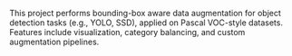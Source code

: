 This project performs bounding-box aware data augmentation for object detection tasks (e.g., YOLO, SSD), applied on Pascal VOC-style datasets. Features include visualization, category balancing, and custom augmentation pipelines.
